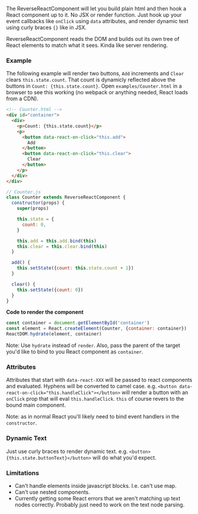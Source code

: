 The ReverseReactComponent will let you build plain html and then hook a React component up to it. No JSX or render function. Just hook up your event callbacks like `onClick` using `data` attributes, and render dynamic text using curly braces `{}` like in JSX.

ReverseReactComponent reads the DOM and builds out its own tree of React elements to match what it sees. Kinda like server rendering.

### Example

The following example will render two buttons, `Add` increments and `Clear` clears `this.state.count`. That count is dynamicly reflected above the buttons in `Count: {this.state.count}`. Open `examples/Counter.html` in a browser to see this working (no webpack or anything needed, React loads from a CDN).

```html
<!-- Counter.html -->
<div id="container">
  <div>
    <p>Count: {this.state.count}</p>
    <p>
      <button data-react-on-click="this.add">
        Add
      </button>
      <button data-react-on-click="this.clear">
        Clear
      </button>
    </p>
  </div>
</div>
```

```js
// Counter.js
class Counter extends ReverseReactComponent {
  constructor(props) {
    super(props)

    this.state = {
      count: 0,
    }

    this.add = this.add.bind(this)
    this.clear = this.clear.bind(this)
  }

  add() {
    this.setState({count: this.state.count + 1})
  }

  clear() {
    this.setState({count: 0})
  }
}
```

**Code to render the component**

```js
const container = document.getElementById('container')
const element = React.createElement(Counter, {container: container})
ReactDOM.hydrate(element, container)
```

Note: Use `hydrate` instead of `render`. Also, pass the parent of the target you'd like to bind to you React component as `container`.

### Attributes

Attributes that start with `data-react-XXX` will be passed to react components and evaluated. Hyphens will be converted to camel case. e.g. `<button data-react-on-click="this.handleClick"></button>` will render a button with an `onClick` prop that will eval `this.handleClick`. `this` of course revers to the bound main component.

Note: as in normal React you'll likely need to bind event handlers in the `constructor`.

### Dynamic Text

Just use curly braces to render dynamic text. e.g. `<button>{this.state.buttonText}</button>` will do what you'd expect.

### Limitations

- Can't handle elements inside javascript blocks. I.e. can't use map.
- Can't use nested components.
- Currently getting some React errors that we aren't matching up text nodes correctly. Probably just need to work on the text node parsing.

